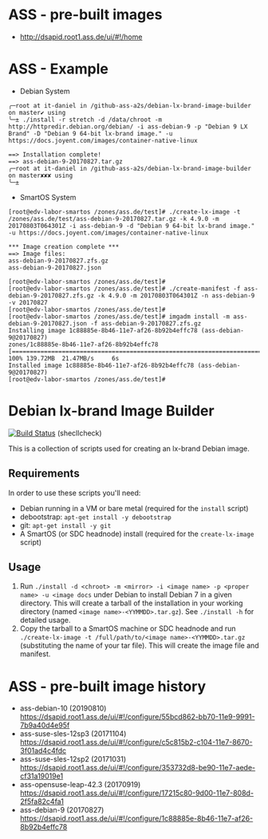 
ASS - pre-built images
======================

* http://dsapid.root1.ass.de/ui/#!/home

ASS - Example
=============

* Debian System
```
╭─root at it-daniel in /github-ass-a2s/debian-lx-brand-image-builder on master✔ using
╰─± ./install -r stretch -d /data/chroot -m http://httpredir.debian.org/debian/ -i ass-debian-9 -p "Debian 9 LX Brand" -D "Debian 9 64-bit lx-brand image." -u https://docs.joyent.com/images/container-native-linux

==> Installation complete!
==> ass-debian-9-20170827.tar.gz
╭─root at it-daniel in /github-ass-a2s/debian-lx-brand-image-builder on master✘✘✘ using
╰─±
```

* SmartOS System
```
[root@edv-labor-smartos /zones/ass.de/test]# ./create-lx-image -t /zones/ass.de/test/ass-debian-9-20170827.tar.gz -k 4.9.0 -m 20170803T064301Z -i ass-debian-9 -d "Debian 9 64-bit lx-brand image." -u https://docs.joyent.com/images/container-native-linux

*** Image creation complete ***
==> Image files:
ass-debian-9-20170827.zfs.gz
ass-debian-9-20170827.json

[root@edv-labor-smartos /zones/ass.de/test]#
[root@edv-labor-smartos /zones/ass.de/test]# ./create-manifest -f ass-debian-9-20170827.zfs.gz -k 4.9.0 -m 20170803T064301Z -n ass-debian-9 -v 20170827
[root@edv-labor-smartos /zones/ass.de/test]#
[root@edv-labor-smartos /zones/ass.de/test]# imgadm install -m ass-debian-9-20170827.json -f ass-debian-9-20170827.zfs.gz
Installing image 1c88885e-8b46-11e7-af26-8b92b4effc78 (ass-debian-9@20170827)
zones/1c88885e-8b46-11e7-af26-8b92b4effc78              [=================================================================================================================================>] 100% 139.72MB  21.47MB/s     6s
Installed image 1c88885e-8b46-11e7-af26-8b92b4effc78 (ass-debian-9@20170827)
[root@edv-labor-smartos /zones/ass.de/test]#
```

# Debian lx-brand Image Builder

[![Build Status](https://travis-ci.org/joyent/debian-lx-brand-image-builder.svg?branch=master)](https://travis-ci.org/joyent/debian-lx-brand-image-builder) (shecllcheck)

This is a collection of scripts used for creating an lx-brand Debian image.

## Requirements

In order to use these scripts you'll need:

- Debian running in a VM or bare metal (required for the `install` script)
- debootstrap: `apt-get install -y debootstrap`
- git: `apt-get install -y git`
- A SmartOS (or SDC headnode) install (required for the `create-lx-image` script)

## Usage

1. Run `./install -d <chroot> -m <mirror> -i <image name> -p <proper name> -u <image docs` under Debian to install Debian 7 in a given directory. This will create a tarball of the installation in your working directory (named `<image name>-<YYMMDD>.tar.gz`). See `./install -h` for detailed usage.
2. Copy the tarball to a SmartOS machine or SDC headnode and run `./create-lx-image -t /full/path/to/<image name>-<YYMMDD>.tar.gz` (substituting the name of your tar file). This will create the image file and manifest.

ASS - pre-built image history
=============================

* ass-debian-10 (20190810) https://dsapid.root1.ass.de/ui/#!/configure/55bcd862-bb70-11e9-9991-7b9a40d4e95f
* ass-suse-sles-12sp3 (20171104) https://dsapid.root1.ass.de/ui/#!/configure/c5c815b2-c104-11e7-8670-3f01ad4c4fdc
* ass-suse-sles-12sp2 (20171031) https://dsapid.root1.ass.de/ui/#!/configure/353732d8-be90-11e7-aede-cf31a19019e1
* ass-opensuse-leap-42.3 (20170919) https://dsapid.root1.ass.de/ui/#!/configure/17215c80-9d00-11e7-808d-2f5fa82c4fa1
* ass-debian-9 (20170827) https://dsapid.root1.ass.de/ui/#!/configure/1c88885e-8b46-11e7-af26-8b92b4effc78

